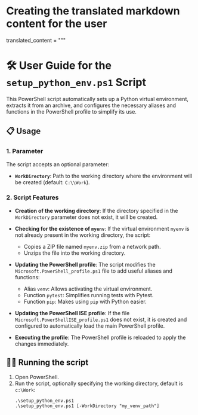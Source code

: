 # Creating the translated markdown content for the user
translated_content = """
# 🛠️ User Guide for the `setup_python_env.ps1` Script

This PowerShell script automatically sets up a Python virtual environment, extracts it from an archive, and configures the necessary aliases and functions in the PowerShell profile to simplify its use.

## 📋 Usage

### 1. Parameter
The script accepts an optional parameter:
- **`WorkDirectory`**: Path to the working directory where the environment will be created (default: `C:\\Work`).

### 2. Script Features

- **Creation of the working directory**:
   If the directory specified in the `WorkDirectory` parameter does not exist, it will be created.

- **Checking for the existence of `myenv`**:
   If the virtual environment `myenv` is not already present in the working directory, the script:
   - Copies a ZIP file named `myenv.zip` from a network path.
   - Unzips the file into the working directory.

- **Updating the PowerShell profile**:
   The script modifies the `Microsoft.PowerShell_profile.ps1` file to add useful aliases and functions:
   - Alias `venv`: Allows activating the virtual environment.
   - Function `pytest`: Simplifies running tests with Pytest.
   - Function `pip`: Makes using `pip` with Python easier.

- **Updating the PowerShell ISE profile**:
   If the file `Microsoft.PowerShellISE_profile.ps1` does not exist, it is created and configured to automatically load the main PowerShell profile.

- **Executing the profile**:
   The PowerShell profile is reloaded to apply the changes immediately.

## 🏃‍♂️ Running the script

1. Open PowerShell.
2. Run the script, optionally specifying the working directory, default is `c:\Work`:
   ```
   .\setup_python_env.ps1  
   .\setup_python_env.ps1 [-WorkDirectory "my_venv_path"]
